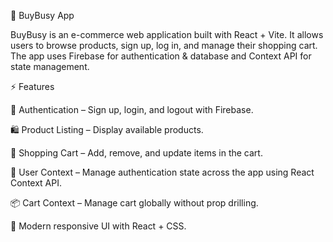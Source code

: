 🛒 BuyBusy App

BuyBusy is an e-commerce web application built with React + Vite. It allows users to browse products, sign up, log in, and manage their shopping cart. The app uses Firebase for authentication & database and Context API for state management.

⚡ Features

🔐 Authentication – Sign up, login, and logout with Firebase.

🛍️ Product Listing – Display available products.

🛒 Shopping Cart – Add, remove, and update items in the cart.

👤 User Context – Manage authentication state across the app using React Context API.

📦 Cart Context – Manage cart globally without prop drilling.

🎨 Modern responsive UI with React + CSS.